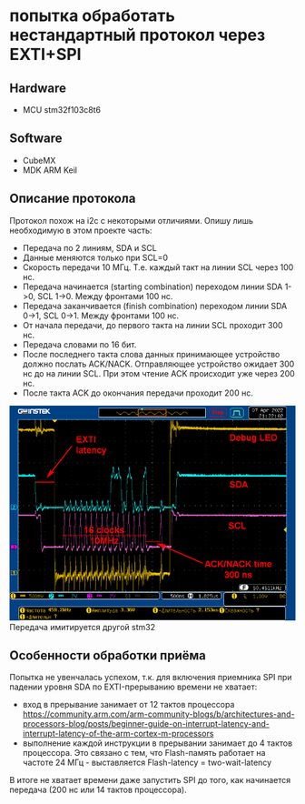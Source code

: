 # попытка обработать нестандартный протокол через EXTI+SPI

## Hardware
- MCU stm32f103c8t6

## Software
- CubeMX
- MDK ARM Keil 

## Описание протокола

Протокол похож на i2c с некоторыми отличиями. Опишу лишь необходимую в этом проекте часть:

- Передача по 2 линиям, SDA и SCL
- Данные меняются только при SCL=0
- Скорость передачи 10 МГц. Т.е. каждый такт на линии SCL через 100 нс.
- Передача начинается (starting combination) переходом линии SDA 1->0, SCL 1->0. Между фронтами 100 нс.
- Передача заканчивается (finish combination) переходом линии SDA 0->1, SCL 0->1. Между фронтами 100 нс.
- От начала передачи, до первого такта на линии SCL проходит 300 нс. 
- Передача словами по 16 бит.
- После последнего такта слова данных принимающее устройство должно послать ACK/NACK. Отправляющее устройство ожидает 300 нс до на линии SCL. При этом чтение ACK происходит уже через 200 нс.
- После такта ACK до окончания передачи проходит 200 нс.

![img](img.png)
Передача имитируется другой stm32

## Особенности обработки приёма

Попытка не увенчалась успехом, т.к. для включения приемника SPI при падении уровня SDA по EXTI-прерыванию времени не хватает:
- вход в прерывание занимает от 12 тактов процессора https://community.arm.com/arm-community-blogs/b/architectures-and-processors-blog/posts/beginner-guide-on-interrupt-latency-and-interrupt-latency-of-the-arm-cortex-m-processors
- выполнение каждой инструкции в прерывании занимает до 4 тактов процессора. Это связано с тем, что Flash-память работает на частоте 24 МГц - выставляется Flash-latency = two-wait-latency

В итоге не хватает времени даже запустить SPI до того, как начинается передача (200 нс или 14 тактов процессора).

